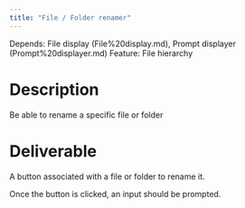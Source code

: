 ```yaml
---
title: "File / Folder renamer"
---
```

Depends: File display (File%20display.md), Prompt displayer (Prompt%20displayer.md)
Feature: File hierarchy

# Description

Be able to rename a specific file or folder

# Deliverable

A button associated with a file  or folder to rename it.

Once the button is clicked, an input should be prompted.
